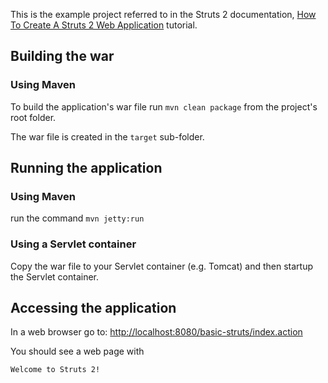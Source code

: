 This is the example project referred to in the Struts 2 documentation, [How To Create A Struts 2 Web Application](http://struts.apache.org/getting-started/how-to-create-a-struts2-web-application.html) tutorial.

## Building the war
### Using Maven
To build the application's war file run `mvn clean package` from the project's root folder.

The war file is created in the `target` sub-folder.

## Running the application
### Using Maven
run the command `mvn jetty:run`

### Using a Servlet container
Copy the war file to your Servlet container (e.g. Tomcat) and then startup the Servlet container.

## Accessing the application

In a web browser go to:  [http://localhost:8080/basic-struts/index.action](http://localhost:8080/basic-struts/index.action) 

You should see a web page with 

```
Welcome to Struts 2!
```
